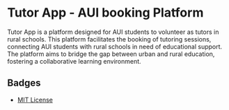 
# Tutor App - AUI booking Platform

Tutor App is a platform designed for AUI students to volunteer as tutors in rural schools. This platform facilitates the booking of tutoring sessions, connecting AUI students with rural schools in need of educational support. The platform aims to bridge the gap between urban and rural education, fostering a collaborative learning environment.



## Badges
- [MIT License](https://github.com/binarymehdi/tutor-app/blob/master/LICENSE)
